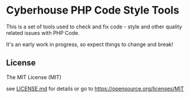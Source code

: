 # Cyberhouse PHP Code Style Tools

This is a set of tools used to check and fix code - style and other quality related issues with PHP Code.

It's an early work in progress, so expect things to change and break!

## License

The MIT License (MIT)

see [LICENSE.md](LICENSE.md) for details or go to <https://opensource.org/licenses/MIT>
